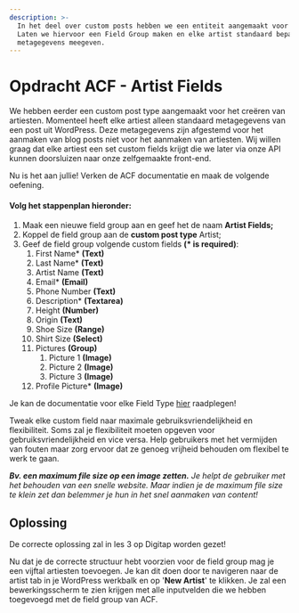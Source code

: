 ```yaml
---
description: >-
  In het deel over custom posts hebben we een entiteit aangemaakt voor Artists.
  Laten we hiervoor een Field Group maken en elke artist standaard bepaalde
  metagegevens meegeven.
---
```


# Opdracht ACF - Artist Fields

We hebben eerder een custom post type aangemaakt voor het creëren van artiesten. Momenteel heeft elke artiest alleen standaard metagegevens van een post uit WordPress. Deze metagegevens zijn afgestemd voor het aanmaken van blog posts niet voor het aanmaken van artiesten. Wij willen graag dat elke artiest een set custom fields krijgt die we later via onze API kunnen doorsluizen naar onze zelfgemaakte front-end.

Nu is het aan jullie! Verken de ACF documentatie en maak de volgende oefening.

#### **Volg het stappenplan hieronder:** 

1. Maak een nieuwe field group aan en geef het de naam **Artist Fields;**
2. Koppel de field group aan de **custom post type** Artist;
3. Geef de field group volgende custom fields **\(\* is required\)**:
   1. First Name\* **\(Text\)**
   2. Last Name\* **\(Text\)**
   3. Artist Name **\(Text\)**
   4. Email\* **\(Email\)**
   5. Phone Number **\(Text\)**
   6. Description\* **\(Textarea\)**
   7. Height **\(Number\)**
   8. Origin **\(Text\)**
   9. Shoe Size **\(Range\)**
   10. Shirt Size **\(Select\)**
   11. Pictures **\(Group\)**
       1. Picture 1 **\(Image\)**
       2. Picture 2 **\(Image\)**
       3. Picture 3 **\(Image\)**
   12. Profile Picture\* **\(Image\)**

Je kan de documentatie voor elke Field Type [hier](https://www.advancedcustomfields.com/resources/) raadplegen! 

Tweak elke custom field naar maximale gebruiksvriendelijkheid en flexibiliteit. Soms zal je flexibiliteit moeten opgeven voor gebruiksvriendelijkheid en vice versa. Help gebruikers met het vermijden van fouten maar zorg ervoor dat ze genoeg vrijheid behouden om flexibel te werk te gaan.

_**Bv. een maximum file size op een image zetten.** Je helpt de gebruiker met het behouden van een snelle website. Maar indien je de maximum file size te klein zet dan belemmer je hun in het snel aanmaken van content!_

## Oplossing

De correcte oplossing zal in les 3 op Digitap worden gezet!

Nu dat je de correcte structuur hebt voorzien voor de field group mag je een vijftal artiesten toevoegen. Je kan dit doen door te navigeren naar de artist tab in je WordPress werkbalk en op '**New Artist**' te klikken. Je zal een bewerkingsscherm te zien krijgen met alle inputvelden die we hebben toegevoegd met de field group van ACF. 





